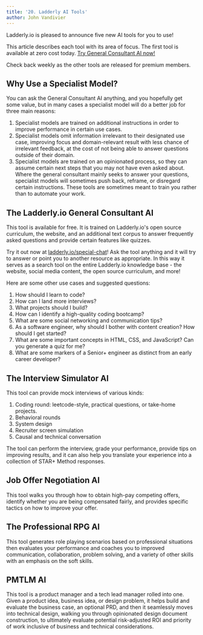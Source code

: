 ```yaml
---
title: '20. Ladderly AI Tools'
author: John Vandivier
---
```


Ladderly.io is pleased to announce five new AI tools for you to use!

This article describes each tool with its area of focus. The first tool is available at zero cost today. [Try General Consultant AI now!](https://ladderly.io/special-chat)

Check back weekly as the other tools are released for premium members.

## Why Use a Specialist Model?

You can ask the General Consultant AI anything, and you hopefully get some value, but in many cases a specialist model will do a better job for three main reasons:

1. Specialist models are trained on additional instructions in order to improve performance in certain use cases.
2. Specialist models omit information irrelevant to their designated use case, improving focus and domain-relevant result with less chance of irrelevant feedback, at the cost of not being able to answer questions outside of their domain.
3. Specialist models are trained on an opinionated process, so they can assume certain next steps that you may not have even asked about. Where the general consultant mainly seeks to answer your questions, specialist models will sometimes push back, reframe, or disregard certain instructions. These tools are sometimes meant to train you rather than to automate your work.

## The Ladderly.io General Consultant AI

This tool is available for free. It is trained on Ladderly.io's open source curriculum, the website, and an additional text corpus to answer frequently asked questions and provide certain features like quizzes.

Try it out now at [ladderly.io/special-chat](https://ladderly.io/special-chat)! Ask the tool anything and it will try to answer or point you to another resource as appropriate. In this way it serves as a search tool on the entire Ladderly.io knowledge base - the website, social media content, the open source curriculum, and more!

Here are some other use cases and suggested questions:

1. How should I learn to code?
2. How can I land more interviews?
3. What projects should I build?
4. How can I identify a high-quality coding bootcamp?
5. What are some social networking and communication tips?
6. As a software engineer, why should I bother with content creation? How should I get started?
7. What are some important concepts in HTML, CSS, and JavaScript? Can you generate a quiz for me?
8. What are some markers of a Senior+ engineer as distinct from an early career developer?

## The Interview Simulator AI

This tool can provide mock interviews of various kinds:

1. Coding round: leetcode-style, practical questions, or take-home projects.
2. Behavioral rounds
3. System design
4. Recruiter screen simulation
5. Causal and technical conversation

The tool can perform the interview, grade your performance, provide tips on improving results, and it can also help you translate your experience into a collection of STAR+ Method responses.

## Job Offer Negotiation AI

This tool walks you through how to obtain high-pay competing offers, identify whether you are being compensated fairly, and provides specific tactics on how to improve your offer.

## The Professional RPG AI

This tool generates role playing scenarios based on professional situations then evaluates your performance and coaches you to improved communication, collaboration, problem solving, and a variety of other skills with an emphasis on the soft skills.

## PMTLM AI

This tool is a product manager and a tech lead manager rolled into one. Given a product idea, business idea, or design problem, it helps build and evaluate the business case, an optional PRD, and then it seamlessly moves into technical design, walking you through opinionated design document construction, to ultimately evaluate potential risk-adjusted ROI and priority of work inclusive of business and technical considerations.
